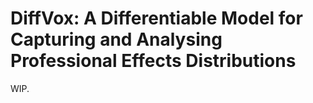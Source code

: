 # DiffVox: A Differentiable Model for Capturing and Analysing Professional Effects Distributions
WIP.
